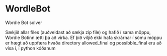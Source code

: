 # WordleBot
Wordle Bot solver

Sækjið allar files (auðveldast að sækja zip file) og hafið í sama möppu, Wordle Botinn ætti þá að virka. Ef þið viljið ekki hafa skrárnar í sömu möppu er hægt að uppfæra hvaða directory allowed_final og possibble_final eru að vísa í, í python kóðanum
